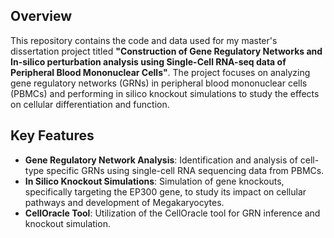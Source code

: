 ## Overview

This repository contains the code and data used for my master's dissertation project titled **"Construction of Gene Regulatory Networks and In-silico perturbation analysis using Single-Cell RNA-seq data of Peripheral Blood Mononuclear Cells"**. The project focuses on analyzing gene regulatory networks (GRNs) in peripheral blood mononuclear cells (PBMCs) and performing in silico knockout simulations to study the effects on cellular differentiation and function.

## Key Features

- **Gene Regulatory Network Analysis**: Identification and analysis of cell-type specific GRNs using single-cell RNA sequencing data from PBMCs.
- **In Silico Knockout Simulations**: Simulation of gene knockouts, specifically targeting the EP300 gene, to study its impact on cellular pathways and development of Megakaryocytes.
- **CellOracle Tool**: Utilization of the CellOracle tool for GRN inference and knockout simulation.
